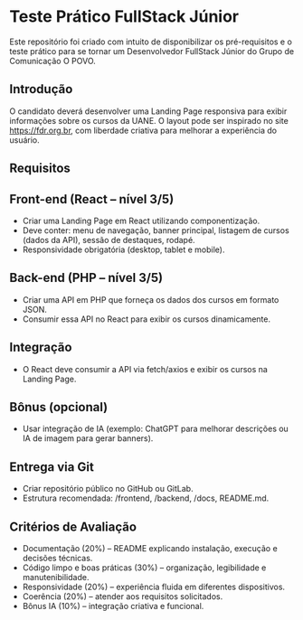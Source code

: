 # Teste Prático FullStack Júnior
Este repositório foi criado com intuito de disponibilizar os pré-requisitos e o teste prático para se tornar um Desenvolvedor FullStack Júnior do Grupo de Comunicação O POVO.  

## Introdução

O candidato deverá desenvolver uma Landing Page responsiva para exibir informações sobre os cursos da UANE. O layout pode ser inspirado no site https://fdr.org.br, com liberdade criativa para melhorar a experiência do usuário.

## Requisitos

## Front-end (React – nível 3/5)

- Criar uma Landing Page em React utilizando componentização.
- Deve conter: menu de navegação, banner principal, listagem de cursos (dados da API), sessão de destaques, rodapé.
- Responsividade obrigatória (desktop, tablet e mobile).

## Back-end (PHP – nível 3/5)

- Criar uma API em PHP que forneça os dados dos cursos em formato JSON.
- Consumir essa API no React para exibir os cursos dinamicamente.

## Integração

- O React deve consumir a API via fetch/axios e exibir os cursos na Landing Page.

## Bônus (opcional)

- Usar integração de IA (exemplo: ChatGPT para melhorar descrições ou IA de imagem para gerar banners).

## Entrega via Git

- Criar repositório público no GitHub ou GitLab.
- Estrutura recomendada: /frontend, /backend, /docs, README.md.

## Critérios de Avaliação

- Documentação (20%) – README explicando instalação, execução e decisões técnicas.
- Código limpo e boas práticas (30%) – organização, legibilidade e manutenibilidade.
- Responsividade (20%) – experiência fluida em diferentes dispositivos.
- Coerência (20%) – atender aos requisitos solicitados.
- Bônus IA (10%) – integração criativa e funcional.